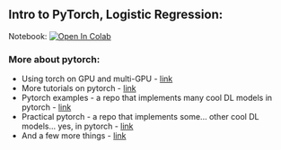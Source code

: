 ## Intro to PyTorch, Logistic Regression:
Notebook: [![Open In Colab](https://colab.research.google.com/assets/colab-badge.svg)](https://colab.research.google.com/github/blnglishPlease/ML-and-DL/blob/main/materials/week03_linear_classification/intro_to_pytorch.ipynb)

### More about pytorch:

* Using torch on GPU and multi-GPU - [link](http://pytorch.org/docs/master/notes/cuda.html)
* More tutorials on pytorch - [link](http://pytorch.org/tutorials/beginner/deep_learning_60min_blitz.html)
* Pytorch examples - a repo that implements many cool DL models in pytorch - [link](https://github.com/pytorch/examples)
* Practical pytorch - a repo that implements some... other cool DL models... yes, in pytorch - [link](https://github.com/spro/practical-pytorch)
* And a few more things - [link](https://medium.com/towards-data-science/pytorch-vs-tensorflow-spotting-the-difference-25c75777377b)
